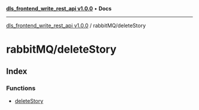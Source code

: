 [**dls_frontend_write_rest_api v1.0.0**](../../README.md) • **Docs**

***

[dls_frontend_write_rest_api v1.0.0](../../modules.md) / rabbitMQ/deleteStory

# rabbitMQ/deleteStory

## Index

### Functions

- [deleteStory](functions/deleteStory.md)
